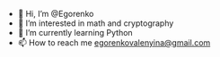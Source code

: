 - 👋 Hi, I’m @Egorenko
- 👀 I’m interested in math and cryptography
- 🌱 I’m currently learning Python
- 📫 How to reach me egorenkovalenyina@gmail.com

<!---
Egorenko/Egorenko is a ✨ special ✨ repository because its `README.md` (this file) appears on your GitHub profile.
You can click the Preview link to take a look at your changes.
--->
